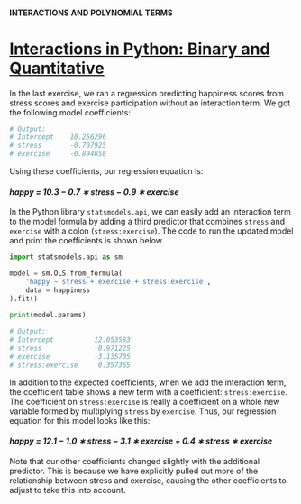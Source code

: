 #### INTERACTIONS AND POLYNOMIAL TERMS

# [Interactions in Python: Binary and Quantitative](https://www.codecademy.com/courses/linear-regression-mssp/lessons/stats-interactions-and-polynomial-terms-in-multiple-regression/exercises/interactions-in-python-binary-and-quantitative)

In the last exercise, we ran a regression predicting happiness scores from stress scores and exercise participation without an interaction term. 
We got the following model coefficients:
```py
# Output:
# Intercept    10.256296
# stress       -0.707925
# exercise     -0.894058
```
Using these coefficients, our regression equation is:

<h4>
    <em>
        happy = 10.3 − 0.7 ∗ stress − 0.9 ∗ exercise
    </em>
</h4>

In the Python library `statsmodels.api`, we can easily add an interaction term to the model formula by 
adding a third predictor that combines `stress` and `exercise` with a colon (`stress:exercise`). 
The code to run the updated model and print the coefficients is shown below.
```py
import statsmodels.api as sm

model = sm.OLS.from_formula(
    'happy ~ stress + exercise + stress:exercise', 
    data = happiness
).fit()

print(model.params)
 
# Output:
# Intercept          12.053583
# stress             -0.971225
# exercise           -3.135705
# stress:exercise     0.357365
```
In addition to the expected coefficients, when we add the interaction term, the coefficient table shows a new term with a coefficient: `stress:exercise`. 
The coefficient on `stress:exercise` is really a coefficient on a whole new variable formed by multiplying `stress` by `exercise`. 
Thus, our regression equation for this model looks like this:

<h4>
    <em>
        happy = 12.1 − 1.0 ∗ stress − 3.1 ∗ exercise + 0.4 ∗ stress ∗ exercise
    </em>
</h4>

Note that our other coefficients changed slightly with the additional predictor. 
This is because we have explicitly pulled out more of the relationship between stress and exercise, causing the other coefficients to adjust to take this into account.
